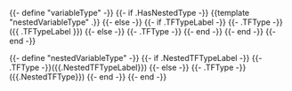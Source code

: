 {{- define "variableType" -}}
    {{- if .HasNestedType -}}
        {{template "nestedVariableType" .}}
    {{- else -}}
        {{- if .TFTypeLabel -}}
            {{- .TFType -}}({{ .TFTypeLabel }})
        {{- else -}}
            {{- .TFType -}}
        {{- end -}}
    {{- end -}}
{{- end -}}

{{- define "nestedVariableType" -}}
    {{- if .NestedTFTypeLabel -}}
        {{- .TFType -}}({{.NestedTFTypeLabel}})
    {{- else -}}
        {{- .TFType -}}({{.NestedTFType}})
    {{- end -}}
{{- end -}}
